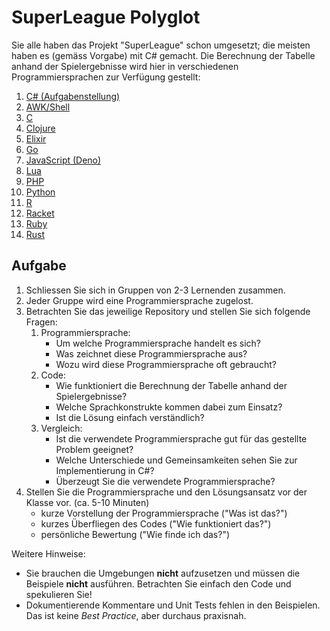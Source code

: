 # SuperLeague Polyglot

Sie alle haben das Projekt "SuperLeague" schon umgesetzt; die meisten haben es
(gemäss Vorgabe) mit C# gemacht. Die Berechnung der Tabelle anhand der
Spielergebnisse wird hier in verschiedenen Programmiersprachen zur Verfügung
gestellt:

1. [C# (Aufgabenstellung)](https://github.com/patrickbucher/superleague-polyglot/tree/master/superleague-csharp-exercise)
1. [AWK/Shell](https://github.com/patrickbucher/superleague-polyglot/tree/master/superleague-awk)
1. [C](https://github.com/patrickbucher/superleague-polyglot/tree/master/superleague-c)
1. [Clojure](https://github.com/patrickbucher/superleague-polyglot/tree/master/superleague-clojure)
1. [Elixir](https://github.com/patrickbucher/superleague-polyglot/tree/master/superleague-elixir)
1. [Go](https://github.com/patrickbucher/superleague-polyglot/tree/master/superleague-go)
1. [JavaScript (Deno)](https://github.com/patrickbucher/superleague-polyglot/tree/master/superleague-javascript)
1. [Lua](https://github.com/patrickbucher/superleague-polyglot/tree/master/superleague-lua)
1. [PHP](https://github.com/patrickbucher/superleague-polyglot/tree/master/superleague-php)
1. [Python](https://github.com/patrickbucher/superleague-polyglot/tree/master/superleague-python)
1. [R](https://github.com/patrickbucher/superleague-polyglot/tree/master/superleague-r)
1. [Racket](https://github.com/patrickbucher/superleague-polyglot/tree/master/superleague-racket)
1. [Ruby](https://github.com/patrickbucher/superleague-polyglot/tree/master/superleague-ruby)
1. [Rust](https://github.com/patrickbucher/superleague-polyglot/tree/master/superleague-rust)

## Aufgabe

1. Schliessen Sie sich in Gruppen von 2-3 Lernenden zusammen.
2. Jeder Gruppe wird eine Programmiersprache zugelost.
3. Betrachten Sie das jeweilige Repository und stellen Sie sich folgende Fragen:
    1. Programmiersprache:
        - Um welche Programmiersprache handelt es sich?
        - Was zeichnet diese Programmiersprache aus?
        - Wozu wird diese Programmiersprache oft gebraucht?
    2. Code:
        - Wie funktioniert die Berechnung der Tabelle anhand der
          Spielergebnisse?
        - Welche Sprachkonstrukte kommen dabei zum Einsatz?
        - Ist die Lösung einfach verständlich?
    3. Vergleich:
        - Ist die verwendete Programmiersprache gut für das gestellte Problem
          geeignet?
        - Welche Unterschiede und Gemeinsamkeiten sehen Sie zur Implementierung
          in C#?
        - Überzeugt Sie die verwendete Programmiersprache?
4. Stellen Sie die Programmiersprache und den Lösungsansatz vor der Klasse vor.
   (ca. 5-10 Minuten)
    - kurze Vorstellung der Programmiersprache ("Was ist das?")
    - kurzes Überfliegen des Codes ("Wie funktioniert das?")
    - persönliche Bewertung ("Wie finde ich das?")

Weitere Hinweise:

- Sie brauchen die Umgebungen **nicht** aufzusetzen und müssen die Beispiele
  **nicht** ausführen. Betrachten Sie einfach den Code und spekulieren Sie!
- Dokumentierende Kommentare und Unit Tests fehlen in den Beispielen. Das ist
  keine _Best Practice_, aber durchaus praxisnah.
